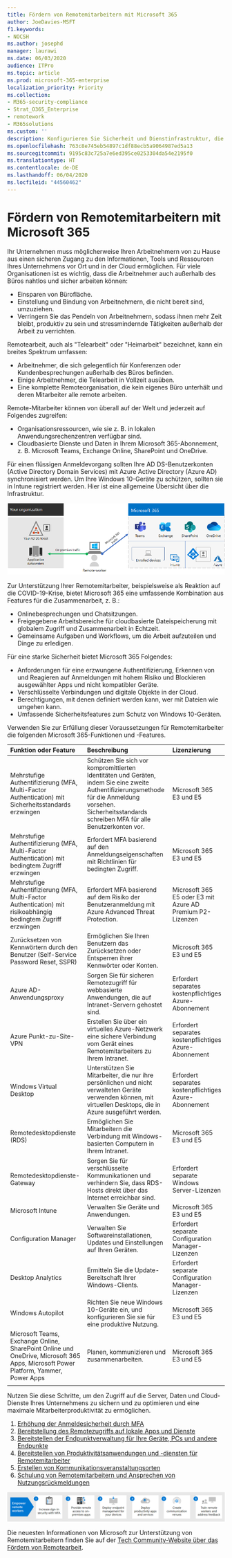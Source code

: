```yaml
---
title: Fördern von Remotemitarbeitern mit Microsoft 365
author: JoeDavies-MSFT
f1.keywords:
- NOCSH
ms.author: josephd
manager: laurawi
ms.date: 06/03/2020
audience: ITPro
ms.topic: article
ms.prod: microsoft-365-enterprise
localization_priority: Priority
ms.collection:
- M365-security-compliance
- Strat_O365_Enterprise
- remotework
- M365solutions
ms.custom: ''
description: Konfigurieren Sie Sicherheit und Dienstinfrastruktur, die es Ihren Arbeitnehmern ermöglicht, von überall und jederzeit remote zu arbeiten.
ms.openlocfilehash: 763c8e745eb54897c1df88ecb5a9064987ed5a13
ms.sourcegitcommit: 9195c83c725a7e6ed395ce0253304da54e2195f0
ms.translationtype: HT
ms.contentlocale: de-DE
ms.lasthandoff: 06/04/2020
ms.locfileid: "44560462"
---
```

# <a name="empower-remote-workers-with-microsoft-365"></a>Fördern von Remotemitarbeitern mit Microsoft 365

Ihr Unternehmen muss möglicherweise Ihren Arbeitnehmern von zu Hause aus einen sicheren Zugang zu den Informationen, Tools und Ressourcen Ihres Unternehmens vor Ort und in der Cloud ermöglichen. Für viele Organisationen ist es wichtig, dass die Arbeitnehmer auch außerhalb des Büros nahtlos und sicher arbeiten können:

- Einsparen von Bürofläche.
- Einstellung und Bindung von Arbeitnehmern, die nicht bereit sind, umzuziehen.
- Verringern Sie das Pendeln von Arbeitnehmern, sodass ihnen mehr Zeit bleibt, produktiv zu sein und stressmindernde Tätigkeiten außerhalb der Arbeit zu verrichten.

Remotearbeit, auch als "Telearbeit" oder "Heimarbeit" bezeichnet, kann ein breites Spektrum umfassen:

- Arbeitnehmer, die sich gelegentlich für Konferenzen oder Kundenbesprechungen außerhalb des Büros befinden.
- Einige Arbeitnehmer, die Telearbeit in Vollzeit ausüben.
- Eine komplette Remoteorganisation, die kein eigenes Büro unterhält und deren Mitarbeiter alle remote arbeiten.

Remote-Mitarbeiter können von überall auf der Welt und jederzeit auf Folgendes zugreifen:

- Organisationsressourcen, wie sie z. B. in lokalen Anwendungsrechenzentren verfügbar sind.
- Cloudbasierte Dienste und Daten in Ihrem Microsoft 365-Abonnement, z. B. Microsoft Teams, Exchange Online, SharePoint und OneDrive.

Für einen flüssigen Anmeldevorgang sollten Ihre AD DS-Benutzerkonten (Active Directory Domain Services) mit Azure Active Directory (Azure AD) synchronisiert werden. Um Ihre Windows 10-Geräte zu schützen, sollten sie in Intune registriert werden. Hier ist eine allgemeine Übersicht über die Infrastruktur.

![Grundlegende Infrastruktur für Remotemitarbeiter mit Microsoft 365](../media/empower-people-to-work-remotely/remote-workers-basic-infrastructure.png)


Zur Unterstützung Ihrer Remotemitarbeiter, beispielsweise als Reaktion auf die COVID-19-Krise, bietet Microsoft 365 eine umfassende Kombination aus Features für die Zusammenarbeit, z. B.:

- Onlinebesprechungen und Chatsitzungen.
- Freigegebene Arbeitsbereiche für cloudbasierte Dateispeicherung mit globalem Zugriff und Zusammenarbeit in Echtzeit.
- Gemeinsame Aufgaben und Workflows, um die Arbeit aufzuteilen und Dinge zu erledigen.

Für eine starke Sicherheit bietet Microsoft 365 Folgendes:

- Anforderungen für eine erzwungene Authentifizierung, Erkennen von und Reagieren auf Anmeldungen mit hohem Risiko und Blockieren ausgewählter Apps und nicht kompatibler Geräte.
- Verschlüsselte Verbindungen und digitale Objekte in der Cloud.
- Berechtigungen, mit denen definiert werden kann, wer mit Dateien wie umgehen kann.
- Umfassende Sicherheitsfeatures zum Schutz von Windows 10-Geräten.

Verwenden Sie zur Erfüllung dieser Voraussetzungen für Remotemitarbeiter die folgenden Microsoft 365-Funktionen und -Features.

| Funktion oder Feature | Beschreibung | Lizenzierung |
|:-------|:-----|:-------|
| Mehrstufige Authentifizierung (MFA, Multi-Factor Authentication) mit Sicherheitsstandards erzwingen   | Schützen Sie sich vor kompromittierten Identitäten und Geräten, indem Sie eine zweite Authentifizierungsmethode für die Anmeldung vorsehen. Sicherheitsstandards schreiben MFA für alle Benutzerkonten vor.   | Microsoft 365 E3 und E5 |
| Mehrstufige Authentifizierung (MFA, Multi-Factor Authentication) mit bedingtem Zugriff erzwingen| Erfordert MFA basierend auf den Anmeldungseigenschaften mit Richtlinien für bedingten Zugriff.    | Microsoft 365 E3 und E5 | 
| Mehrstufige Authentifizierung (MFA, Multi-Factor Authentication) mit risikoabhängig bedingtem Zugriff erzwingen   | Erfordert MFA basierend auf dem Risiko der Benutzeranmeldung mit Azure Advanced Threat Protection. | Microsoft 365 E5 oder E3 mit Azure AD Premium P2-Lizenzen | 
| Zurücksetzen von Kennwörtern durch den Benutzer (Self-Service Password Reset, SSPR)    | Ermöglichen Sie Ihren Benutzern das Zurücksetzen oder Entsperren ihrer Kennwörter oder Konten.  | Microsoft 365 E3 und E5 |
| Azure AD-Anwendungsproxy    | Sorgen Sie für sicheren Remotezugriff für webbasierte Anwendungen, die auf Intranet-Servern gehostet sind.   | Erfordert separates kostenpflichtiges Azure-Abonnement |
| Azure Punkt-zu-Site-VPN   | Erstellen Sie über ein virtuelles Azure-Netzwerk eine sichere Verbindung vom Gerät eines Remotemitarbeiters zu Ihrem Intranet.   | Erfordert separates kostenpflichtiges Azure-Abonnement |
| Windows Virtual Desktop   | Unterstützen Sie Mitarbeiter, die nur ihre persönlichen und nicht verwalteten Geräte verwenden können, mit virtuellen Desktops, die in Azure ausgeführt werden. | Erfordert separates kostenpflichtiges Azure-Abonnement |
| Remotedesktopdienste (RDS) | Ermöglichen Sie Mitarbeitern die Verbindung mit Windows-basierten Computern in Ihrem Intranet. | Microsoft 365 E3 und E5 | 
| Remotedesktopdienste-Gateway   | Sorgen Sie für verschlüsselte Kommunikationen und verhindern Sie, dass RDS-Hosts direkt über das Internet erreichbar sind. | Erfordert separate Windows Server-Lizenzen |
| Microsoft Intune | Verwalten Sie Geräte und Anwendungen.   | Microsoft 365 E3 und E5 | 
| Configuration Manager | Verwalten Sie Softwareinstallationen, Updates und Einstellungen auf Ihren Geräten. | Erfordert separate Configuration Manager-Lizenzen |
| Desktop Analytics | Ermitteln Sie die Update-Bereitschaft Ihrer Windows-Clients.   | Erfordert separate Configuration Manager-Lizenzen |
| Windows Autopilot | Richten Sie neue Windows 10-Geräte ein, und konfigurieren Sie sie für eine produktive Nutzung.   | Microsoft 365 E3 und E5 |
| Microsoft Teams, Exchange Online, SharePoint Online und OneDrive, Microsoft 365 Apps, Microsoft Power Platform, Yammer, Power Apps | Planen, kommunizieren und zusammenarbeiten. | Microsoft 365 E3 und E5 |
||||

Nutzen Sie diese Schritte, um den Zugriff auf die Server, Daten und Cloud-Dienste Ihres Unternehmens zu sichern und zu optimieren und eine maximale Mitarbeiterproduktivität zu ermöglichen.

1. [Erhöhung der Anmeldesicherheit durch MFA](empower-people-to-work-remotely-secure-sign-in.md)
2. [Bereitstellung des Remotezugriffs auf lokale Apps und Dienste](empower-people-to-work-remotely-remote-access.md)
3. [Bereitstellen der Endpunktverwaltung für Ihre Geräte, PCs und andere Endpunkte](empower-people-to-work-remotely-manage-endpoints.md)
4. [Bereitstellen von Produktivitätsanwendungen und -diensten für Remotemitarbeiter](empower-people-to-work-remotely-teams-productivity-apps.md)
5. [Erstellen von Kommunikationsveranstaltungsorten](empower-people-to-work-remotely-communication-venues.md)
6. [Schulung von Remotemitarbeitern und Ansprechen von Nutzungsrückmeldungen](empower-people-to-work-remotely-train-monitor-usage.md)

![Die Schritte zum Fördern von Remotemitarbeitern mit Microsoft 365](../media/empower-people-to-work-remotely/remote-workers-step-grid.png)

Die neuesten Informationen von Microsoft zur Unterstützung von Remotemitarbeitern finden Sie auf der [Tech Community-Website über das Fördern von Remotearbeit](https://resources.techcommunity.microsoft.com/enabling-remote-work/).
